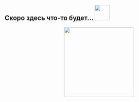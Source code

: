 <h2 align="center"> Скоро здесь что-то будет...  <img src="https://i.pinimg.com/originals/aa/60/a5/aa60a5d29e381958e7244e3be3a78909.gif" width="50"> </h2>

<img align='right' src="https://media1.tenor.com/m/KmPFMGQ07-4AAAAd/hffgf.gif" width="230">
